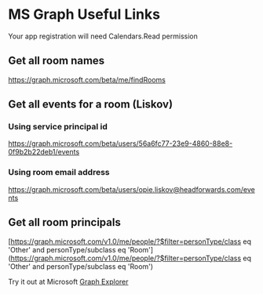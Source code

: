 # MS Graph Useful Links

Your app registration will need Calendars.Read permission

## Get all room names
https://graph.microsoft.com/beta/me/findRooms

## Get all events for a room (Liskov)
### Using service principal id
https://graph.microsoft.com/beta/users/56a6fc77-23e9-4860-88e8-0f9b2b22deb1/events
### Using room email address
https://graph.microsoft.com/beta/users/opie.liskov@headforwards.com/events 

## Get all room principals
[https://graph.microsoft.com/v1.0/me/people/?$filter=personType/class eq 'Other' and personType/subclass eq 'Room'](https://graph.microsoft.com/v1.0/me/people/?$filter=personType/class eq 'Other' and personType/subclass eq 'Room')

Try it out at Microsoft [Graph Explorer](https://developer.microsoft.com/en-us/graph/graph-explorer)

